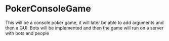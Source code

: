# PokerConsoleGame
This will be a console poker game, it will later be able to add arguments and then a GUI. Bots will be implemented and then the game will run on a server with bots and people
